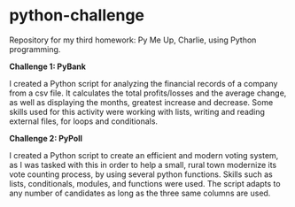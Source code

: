 # python-challenge
Repository for my third homework: Py Me Up, Charlie, using Python programming.

**Challenge 1: PyBank**

I created a Python script for analyzing the financial records of a company
from a csv file. It calculates the total profits/losses and the average
change, as well as displaying the months, greatest increase and decrease.
Some skills used for this activity were working with lists, writing and
reading external files, for loops and conditionals.

**Challenge 2: PyPoll**

I created a Python script to create an efficient and modern voting system, 
as I was tasked with this in order to help a small, rural town modernize its 
vote counting process, by using several python functions. Skills such as lists,
conditionals, modules, and functions were used. The script adapts to any number of 
candidates as long as the three same columns are used.
